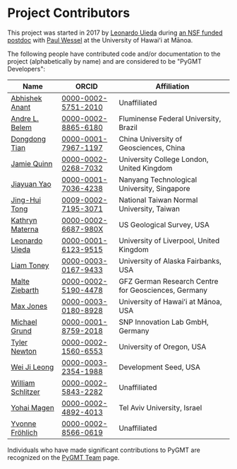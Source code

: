# Project Contributors

This project was started in 2017 by [Leonardo Uieda](https://www.leouieda.com)
during [an NSF funded postdoc](https://www.leouieda.com/blog/hawaii-gmt-postdoc)
with [Paul Wessel](https://www.soest.hawaii.edu/wessel) at the University of
Hawaiʻi at Mānoa.

The following people have contributed code and/or documentation to the project
(alphabetically by name) and are considered to be "PyGMT Developers":

| Name | ORCID | Affiliation |
|---|---|---|
| [Abhishek Anant](https://github.com/noturshek) | [0000-0002-5751-2010](https://orcid.org/0000-0002-5751-2010) | Unaffiliated |
| [Andre L. Belem](https://github.com/andrebelem) | [0000-0002-8865-6180](https://orcid.org/0000-0002-8865-6180) | Fluminense Federal University, Brazil |
| [Dongdong Tian](https://seisman.info/) | [0000-0001-7967-1197](https://orcid.org/0000-0001-7967-1197) | China University of Geosciences, China |
| [Jamie Quinn](https://jamiejquinn.com) | [0000-0002-0268-7032](https://orcid.org/0000-0002-0268-7032) | University College London, United Kingdom |
| [Jiayuan Yao](https://github.com/core-man) | [0000-0001-7036-4238](https://orcid.org/0000-0001-7036-4238) | Nanyang Technological University, Singapore |
| [Jing-Hui Tong](https://github.com/jhtong33) | [0009-0002-7195-3071](https://orcid.org/0009-0002-7195-3071) | National Taiwan Normal University, Taiwan |
| [Kathryn Materna](https://github.com/kmaterna) | [0000-0002-6687-980X](https://orcid.org/0000-0002-6687-980X) | US Geological Survey, USA |
| [Leonardo Uieda](https://www.leouieda.com/) | [0000-0001-6123-9515](https://orcid.org/0000-0001-6123-9515) | University of Liverpool, United Kingdom |
| [Liam Toney](https://liam.earth/) | [0000-0003-0167-9433](https://orcid.org/0000-0003-0167-9433) | University of Alaska Fairbanks, USA |
| [Malte Ziebarth](https://github.com/mjziebarth) | [0000-0002-5190-4478](https://orcid.org/0000-0002-5190-4478) | GFZ German Research Centre for Geosciences, Germany |
| [Max Jones](https://github.com/maxrjones) | [0000-0003-0180-8928](https://orcid.org/0000-0003-0180-8928) | University of Hawaiʻi at Mānoa, USA |
| [Michael Grund](https://github.com/michaelgrund) | [0000-0001-8759-2018](https://orcid.org/0000-0001-8759-2018) | SNP Innovation Lab GmbH, Germany |
| [Tyler Newton](https://www.tnewton.com/) | [0000-0002-1560-6553](https://orcid.org/0000-0002-1560-6553) | University of Oregon, USA |
| [Wei Ji Leong](https://github.com/weiji14) | [0000-0003-2354-1988](https://orcid.org/0000-0003-2354-1988) | Development Seed, USA |
| [William Schlitzer](https://github.com/willschlitzer) | [0000-0002-5843-2282](https://orcid.org/0000-0002-5843-2282) | Unaffiliated |
| [Yohai Magen](https://github.com/yohaimagen) | [0000-0002-4892-4013](https://orcid.org/0000-0002-4892-4013) | Tel Aviv University, Israel |
| [Yvonne Fröhlich](https://github.com/yvonnefroehlich) | [0000-0002-8566-0619](https://orcid.org/0000-0002-8566-0619) | Unaffiliated |

Individuals who have made significant contributions to PyGMT are recognized on the
[PyGMT Team](https://www.pygmt.org/dev/team.html) page.

